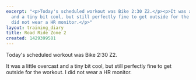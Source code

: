 ```yaml
---
excerpt: "<p>Today's scheduled workout was Bike 2:30 Z2.</p><p>It was a little overcast
  and a tiny bit cool, but still perfectly fine to get outside for the workout. I
  did not wear a HR monitor.</p>"
layout: training_diary
title: Road Ride Zone 2
created: 1429399581
---
```

<p>Today's scheduled workout was Bike 2:30 Z2.</p><p>It was a little overcast and a tiny bit cool, but still perfectly fine to get outside for the workout. I did not wear a HR monitor.</p>
